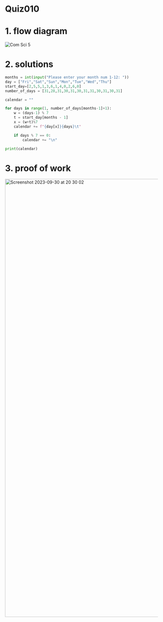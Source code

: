 # Quiz010



# 1. flow diagram

![Com Sci 5](https://github.com/Rokyyz/unit-1CS/assets/134658259/3d939b77-3ecc-498b-bb10-b1ae99c828fa)



# 2. solutions


```.py
months = int(input("Please enter your month num 1-12: "))
day = ["Fri","Sat","Sun","Mon","Tue","Wed","Thu"]
start_day=[2,5,5,1,3,6,1,4,0,2,6,0]
number_of_days = [31,28,31,30,31,30,31,31,30,31,30,31]

calendar = ""

for days in range(1, number_of_days[months-1]+1):
    w = (days-1) % 7
    t = start_day[months - 1]
    x = (w+t)%7
    calendar += f"{day[x]}{days}\t"

    if days % 7 == 0:
        calendar += "\n"

print(calendar)

```
# 3. proof of work

<img width="1440" alt="Screenshot 2023-09-30 at 20 30 02" src="https://github.com/Rokyyz/unit-1CS/assets/134658259/f1b52acb-225c-4ec6-9b44-a77664013d8f">

